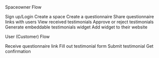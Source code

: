 Spaceowner Flow

Sign up/Login
Create a space
Create a questionnaire
Share questionnaire links with users
View received testimonials
Approve or reject testimonials
Generate embeddable testimonials widget
Add widget to their website


User (Customer) Flow

Receive questionnaire link
Fill out testimonial form
Submit testimonial
Get confirmation



